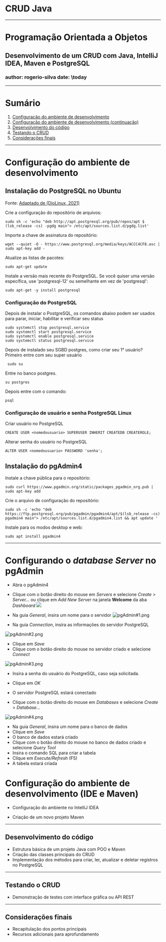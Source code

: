 # CRUD  Java

---

# Programação Orientada a Objetos

## Desenvolvimento de um CRUD com Java, IntelliJ IDEA, Maven e PostgreSQL

### author: rogerio-silva date: \today
---

# Sumário

1. [Configuração do ambiente de desenvolvimento](#configuração-do-ambiente-de-desenvolvimento)
2. [Configuração do ambiente de desenvolvimento (continuação)](#configuração-do-ambiente-de-desenvolvimento-continuação)
3. [Desenvolvimento do código](#desenvolvimento-do-código)
4. [Testando o CRUD](#testando-o-crud)
5. [Considerações finais](#considerações-finais)

---

# Configuração do ambiente de desenvolvimento

## Instalação do PostgreSQL no Ubuntu
Fonte: [Adaptado de (DioLinux, 2021)](https://www.dio.me/articles/instale-o-postgresql-com-pgadmin4-no-ubuntu-2004)

Crie a configuração do repositório de arquivos:
```shell
sudo sh -c 'echo "deb http://apt.postgresql.org/pub/repos/apt $ (lsb_release -cs) -pgdg main"> /etc/apt/sources.list.d/pgdg.list' 
```
Importe a chave de assinatura do repositório:
```shell
wget --quiet -O - https://www.postgresql.org/media/keys/ACCC4CF8.asc | sudo apt-key add -
```
Atualize as listas de pacotes:
```shell
sudo apt-get update
```
Instale a versão mais recente do PostgreSQL.
Se você quiser uma versão específica, use 'postgresql-12' ou semelhante em vez de 'postgresql':
```shell 
sudo apt-get -y install postgresql
```
### Configuração do PostgreSQL
Depois de instalar o PostgreSQL, os comandos abaixo podem ser usados ​​para parar, iniciar, habilitar e verificar seu status
```
sudo systemctl stop postgresql.service 
sudo systemctl start postgresql.service
sudo systemctl enable postgresql.service
sudo systemctl status postgresql.service 
```
Depois de instalado seu SGBD postgres, como criar seu 1° usuário?
Primeiro entre com seu super usuário
```shell
 sudo su 
 ```
Entre no banco postgres.
```shell
su postgres
```
Depois entre com o comando:
```shell
psql
```
### Configuração de usuário e senha PostgreSQL Linux
Criar usuário no PostgreSQL
```postgresql
CREATE USER <nomedousuario> SUPERUSER INHERIT CREATEDB CREATEROLE;
```
Alterar senha do usuário no PostgreSQL
```postgresql
ALTER USER <nomedousuario> PASSWORD 'senha';
```

## Instalação do pgAdmin4
Instale a chave pública para o repositório:
```shell
sudo curl https://www.pgadmin.org/static/packages_pgadmin_org.pub | sudo apt-key add
```
Crie o arquivo de configuração do repositório:
```shell
sudo sh -c 'echo "deb https://ftp.postgresql.org/pub/pgadmin/pgadmin4/apt/$(lsb_release -cs) pgadmin4 main"> /etc/apt/sources.list.d/pgadmin4.list && apt update '
```
Instale para os modos desktop e web:
```shell
sudo apt install pgadmin4
```
---

# Configurando o *database Server* no pgAdmin

- Abra o pgAdmin4
- Clique com o botão direito do mouse em *Servers* e selecione *Create* > *Server...* ou clique em *Add New Server* na janela **Welcome** da aba *Dashboard*
![](img/pgAdmin#1.png)

- Na guia *General*, insira um nome para o servidor
![pgAdmin#1.png](img%2FpgAdmin%231.png)

- Na guia *Connection*, insira as informações do servidor PostgreSQL

![pgAdmin#2.png](img%2FpgAdmin%232.png)

- Clique em *Save*
- Clique com o botão direito do mouse no servidor criado e selecione *Connect*

![pgAdmin#3.png](img%2FpgAdmin%233.png)

- Insira a senha do usuário do PostgreSQL, caso seja solicitada.
- Clique em *OK*

- O servidor PostgreSQL estará conectado
- Clique com o botão direito do mouse em *Databases* e selecione *Create* > *Database...*

![pgAdmin#4.png](img%2FpgAdmin%234.png)

- Na guia *General*, insira um nome para o banco de dados
- Clique em *Save*
- O banco de dados estará criado
- Clique com o botão direito do mouse no banco de dados criado e selecione *Query Tool*
- Insira o comando SQL para criar a tabela
- Clique em *Execute/Refresh* (F5)
- A tabela estará criada



# Configuração do ambiente de desenvolvimento (IDE e Maven)
- Configuração do ambiente no IntelliJ IDEA
 
- Criação de um novo projeto Maven

---

## Desenvolvimento do código

- Estrutura básica de um projeto Java com POO e Maven
- Criação das classes principais do CRUD
- Implementação dos métodos para criar, ler, atualizar e deletar registros no PostgreSQL

---

## Testando o CRUD

- Demonstração de testes com interface gráfica ou API REST

---

## Considerações finais

- Recapitulação dos pontos principais
- Recursos adicionais para aprofundamento